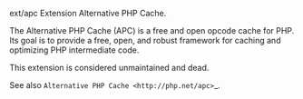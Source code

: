 ext/apc
Extension Alternative PHP Cache.

The Alternative PHP Cache (APC) is a free and open opcode cache for PHP. Its goal is to provide a free, open, and robust framework for caching and optimizing PHP intermediate code.

This extension is considered unmaintained and dead. 

<?php
   $bar = 'BAR';
   apc_add('foo', $bar);
   var_dump(apc_fetch('foo'));
   echo PHP_EOL;

   $bar = 'NEVER GETS SET';
   apc_add('foo', $bar);
   var_dump(apc_fetch('foo'));
   echo PHP_EOL;
?>

See also `Alternative PHP Cache <http://php.net/apc>`_.
